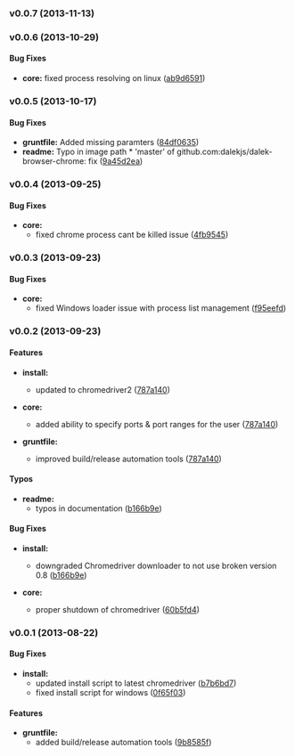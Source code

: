 <a name="v0.0.7"></a>
### v0.0.7 (2013-11-13)

<a name="v0.0.6"></a>
### v0.0.6 (2013-10-29)


#### Bug Fixes

* **core:** fixed process resolving on linux ([ab9d6591](http://github.com/dalekjs/dalek-browser-chrome/commit/ab9d659106ae00a424f08afdc29af0d3ea746469))

<a name="v0.0.5"></a>
### v0.0.5 (2013-10-17)


#### Bug Fixes

* **gruntfile:** Added missing paramters ([84df0635](http://github.com/dalekjs/dalek-browser-chrome/commit/84df06351cf4a2200bacf33e84af683d337dab86))
* **readme:** Typo in image path * 'master' of github.com:dalekjs/dalek-browser-chrome:   fix  ([9a45d2ea](http://github.com/dalekjs/dalek-browser-chrome/commit/9a45d2eab36689ec43dd83ea2ff4913094bc3679))

<a name="v0.0.4"></a>
### v0.0.4 (2013-09-25)

#### Bug Fixes

* **core:**
  * fixed chrome process cant be killed issue ([4fb9545](https://github.com/dalekjs/dalek-browser-chrome/commit/4fb954598586a656c904b3b2abcb999fca2727ef))

<a name="v0.0.3"></a>
### v0.0.3 (2013-09-23)

#### Bug Fixes

* **core:**
  * fixed Windows loader issue with process list management ([f95eefd](https://github.com/dalekjs/dalek-browser-chrome/commit/f95eefd24268c2fdcf8d80091c793895dc795dc4))

<a name="v0.0.2"></a>
### v0.0.2 (2013-09-23)

#### Features

* **install:**
  * updated to chromedriver2 ([787a140](https://github.com/dalekjs/dalek-browser-chrome/commit/787a140d50c762c482dd8721f4194e8df79945d0))

* **core:**
  * added ability to specify ports & port ranges for the user ([787a140](https://github.com/dalekjs/dalek-browser-chrome/commit/787a140d50c762c482dd8721f4194e8df79945d0))

* **gruntfile:**
  * improved build/release automation tools ([787a140](https://github.com/dalekjs/dalek-browser-chrome/commit/787a140d50c762c482dd8721f4194e8df79945d0))

#### Typos

* **readme:**
  * typos in documentation ([b166b9e](https://github.com/dalekjs/dalek-browser-chrome/commit/d17ecda2486a3d1565097dfe1a9e0147c2c17711))

#### Bug Fixes

* **install:**
  * downgraded Chromedriver downloader to not use broken version 0.8 ([b166b9e](https://github.com/dalekjs/dalek-browser-chrome/commit/b166b9ecf65f2be0ff79ec4a5f708a7f2e0bd450))

* **core:**
  * proper shutdown of chromedriver ([60b5fd4](https://github.com/dalekjs/dalek-browser-chrome/commit/60b5fd47dad069d062510c782a5db01fed6122c8))

<a name="v0.0.1"></a>
### v0.0.1 (2013-08-22)

#### Bug Fixes

* **install:**
  * updated install script to latest chromedriver ([b7b6bd7](https://github.com/dalekjs/dalek-browser-chrome/commit/b7b6bd7efde1750f5d7e617566448372b6a2afc9))
  * fixed install script for windows ([0f65f03](https://github.com/dalekjs/dalek-browser-chrome/commit/0f65f0335facdf9f8039c94ca2d4448b3a7ef6f7))

#### Features

* **gruntfile:**
  * added build/release automation tools ([9b8585f](https://github.com/dalekjs/dalek-browser-chrome/commit/9b8585fd54c6f4ce8f06f24e2c97385094e56bb7))
